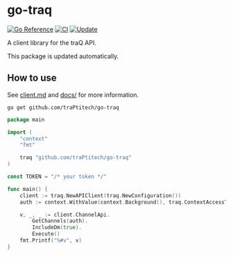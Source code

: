 # go-traq

[![Go Reference][godoc-badge]][godoc] [![CI][ci-badge]][ci] [![Update][update-badge]][update]

[godoc]: https://pkg.go.dev/github.com/traPtitech/go-traq
[godoc-badge]: https://pkg.go.dev/badge/github.com/traPtitech/go-traq.svg
[ci]: https://github.com/traPtitech/go-traq/actions/workflows/main.yaml
[ci-badge]: https://github.com/traPtitech/go-traq/actions/workflows/main.yaml/badge.svg
[update]: https://github.com/traPtitech/go-traq/actions/workflows/release.yaml
[update-badge]: https://github.com/traPtitech/go-traq/actions/workflows/release.yaml/badge.svg

A client library for the traQ API.

This package is updated automatically.

## How to use

See [client.md](./client.md) and [docs/](./docs/) for more information.

```shell
go get github.com/traPtitech/go-traq
```

<!-- markdownlint-disable MD010 -->
```go
package main

import (
	"context"
	"fmt"

	traq "github.com/traPtitech/go-traq"
)

const TOKEN = "/* your token */"

func main() {
	client := traq.NewAPIClient(traq.NewConfiguration())
	auth := context.WithValue(context.Background(), traq.ContextAccessToken, TOKEN)

	v, _, _ := client.ChannelApi.
		GetChannels(auth).
		IncludeDm(true).
		Execute()
	fmt.Printf("%#v", v)
}
```
